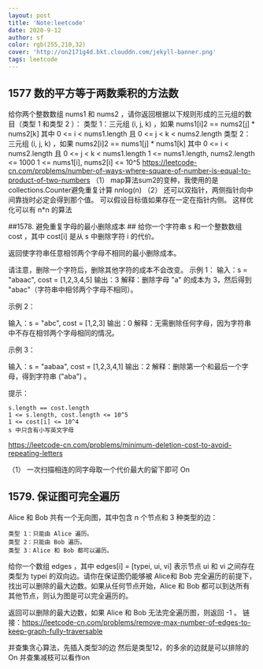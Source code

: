 ```yaml
---
layout: post
title: 'Note:leetcode'
date: 2020-9-12
author: sf
color: rgb(255,210,32)
cover: 'http://on2171g4d.bkt.clouddn.com/jekyll-banner.png'
tags: leetcode
---
```


## 1577 数的平方等于两数乘积的方法数 ##

给你两个整数数组 nums1 和 nums2 ，请你返回根据以下规则形成的三元组的数目（类型 1 和类型 2 ）：
    类型 1：三元组 (i, j, k) ，如果 nums1[i]2 == nums2[j] * nums2[k] 其中 0 <= i < nums1.length 且 0 <= j < k < nums2.length
    类型 2：三元组 (i, j, k) ，如果 nums2[i]2 == nums1[j] * nums1[k] 其中 0 <= i < nums2.length 且 0 <= j < k < nums1.length
    1 <= nums1.length, nums2.length <= 1000
    1 <= nums1[i], nums2[i] <= 10^5
https://leetcode-cn.com/problems/number-of-ways-where-square-of-number-is-equal-to-product-of-two-numbers
（1）
map算法sum2的变种，我使用的是collections.Counter避免重复计算  n*n*log(n)
（2）
还可以双指针，两侧指针向中间靠拢时必定会得到那个值。 可以假设目标值如果存在一定在指针内侧。 这样优化可以有  n*n 的算法


##1578. 避免重复字母的最小删除成本 ##
给你一个字符串 s 和一个整数数组 cost ，其中 cost[i] 是从 s 中删除字符 i 的代价。

返回使字符串任意相邻两个字母不相同的最小删除成本。

请注意，删除一个字符后，删除其他字符的成本不会改变。
示例 1：
输入：s = "abaac", cost = [1,2,3,4,5]
输出：3
解释：删除字母 "a" 的成本为 3，然后得到 "abac"（字符串中相邻两个字母不相同）。

示例 2：

输入：s = "abc", cost = [1,2,3]
输出：0
解释：无需删除任何字母，因为字符串中不存在相邻两个字母相同的情况。

示例 3：

输入：s = "aabaa", cost = [1,2,3,4,1]
输出：2
解释：删除第一个和最后一个字母，得到字符串 ("aba") 。


提示：

    s.length == cost.length
    1 <= s.length, cost.length <= 10^5
    1 <= cost[i] <= 10^4
    s 中只含有小写英文字母
 https://leetcode-cn.com/problems/minimum-deletion-cost-to-avoid-repeating-letters
 
 
（1）
一次扫描相连的同字母取一个代价最大的留下即可 On 

## 1579. 保证图可完全遍历 ##
Alice 和 Bob 共有一个无向图，其中包含 n 个节点和 3  种类型的边：

    类型 1：只能由 Alice 遍历。
    类型 2：只能由 Bob 遍历。
    类型 3：Alice 和 Bob 都可以遍历。

给你一个数组 edges ，其中 edges[i] = [typei, ui, vi] 表示节点 ui 和 vi 之间存在类型为 typei 的双向边。请你在保证图仍能够被 Alice和 Bob 完全遍历的前提下，找出可以删除的最大边数。如果从任何节点开始，Alice 和 Bob 都可以到达所有其他节点，则认为图是可以完全遍历的。

返回可以删除的最大边数，如果 Alice 和 Bob 无法完全遍历图，则返回 -1 。
链接：https://leetcode-cn.com/problems/remove-max-number-of-edges-to-keep-graph-fully-traversable

并查集贪心算法，先插入类型3的边 然后是类型12，的多余的边就是可以排除的 On 并查集减枝可以看作on



 